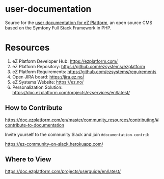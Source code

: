 # user-documentation
Source for the [user documentation for eZ Platform](https://doc.ezplatform.com/projects/userguide/en/latest/), an open source CMS based on the Symfony Full Stack Framework in PHP.

# Resources

1. eZ Platform Developer Hub: https://ezplatform.com/
1. eZ Platform Repository: https://github.com/ezsystems/ezplatform
1. eZ Platform Requirements: https://github.com/ezsystems/requirements
1. Open JIRA board: https://jira.ez.no/
1. eZ Systems Website: https://ez.no/
1. Personalization Solution: https://doc.ezplatform.com/projects/ezservices/en/latest/

## How to Contribute
https://doc.ezplatform.com/en/master/community_resources/contributing/#contribute-to-documentation

Invite yourself to the community Slack and join `#documentation-contrib`

https://ez-community-on-slack.herokuapp.com/

## Where to View

https://doc.ezplatform.com/projects/userguide/en/latest/
